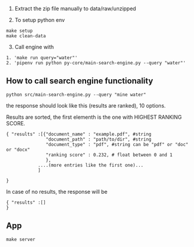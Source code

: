 1. Extract the zip file manually to data/raw/unzipped

2. To setup python env
```
make setup
make clean-data
```
3. Call engine with 
```
1. 'make run query="water"'
2. 'pipenv run python py-core/main-search-engine.py --query "water"'
```




## How to call search engine functionality

```
python src/main-search-engine.py --query "mine water"
```

the response should look like this (results are ranked), 10 options.

Results are sorted, the first elementh is the one with HIGHEST RANKING SCORE.

```
{ "results" :[{"document_name" : "example.pdf", #string
               "document_path" : "path/to/dir", #string
               "document_type" : "pdf", #string can be "pdf" or "doc" or "docx"
               "ranking score" : 0.232, # float between 0 and 1
               },
            ....(more entries like the first one)...
            ]

}

```

In case of no results, the response will be

```
{ "results" :[]
}

```


## App
```
make server
```
